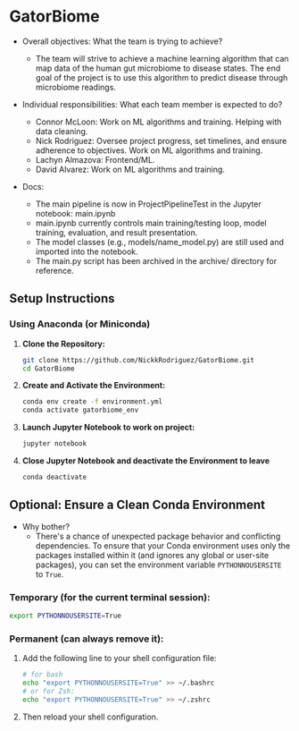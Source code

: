 # GatorBiome
- Overall objectives: What the team is trying to achieve?
    - The team will strive to achieve a machine learning algorithm that can map data of the human gut microbiome to disease states. The end goal of the project is to use this algorithm to predict disease through microbiome readings.
      
- Individual responsibilities: What each team member is expected to do?
    - Connor McLoon: Work on ML algorithms and training. Helping with data cleaning.
    - Nick Rodriguez: Oversee project progress, set timelines, and ensure adherence to objectives. Work on ML algorithms and training. 
    - Lachyn Almazova: Frontend/ML.
    - David Alvarez: Work on ML algorithms and training.

- Docs:
    - The main pipeline is now in ProjectPipelineTest in the Jupyter notebook: main.ipynb
    - main.ipynb currently controls main training/testing loop, model training, evaluation, and result presentation.
    - The model classes (e.g., models/name_model.py) are still used and imported into the notebook.
    - The main.py script has been archived in the archive/ directory for reference.


## Setup Instructions
### Using Anaconda (or Miniconda)
1. **Clone the Repository:**
   ```bash
   git clone https://github.com/NickkRodriguez/GatorBiome.git
   cd GatorBiome

2. **Create and Activate the Environment:**
   ```bash
   conda env create -f environment.yml
   conda activate gatorbiome_env

3. **Launch Jupyter Notebook to work on project:**
   ```bash
   jupyter notebook

4. **Close Jupyter Notebook and deactivate the Environment to leave**
   ```bash
   conda deactivate

## Optional: Ensure a Clean Conda Environment

- Why bother?
    - There's a chance of unexpected package behavior and conflicting dependencies. To ensure that your Conda environment uses only the packages installed within it (and ignores any global or user-site packages), you can set the environment variable `PYTHONNOUSERSITE` to `True`.

### Temporary (for the current terminal session):
   ```bash
   export PYTHONNOUSERSITE=True
   ```

### Permanent (can always remove it):

1. Add the following line to your shell configuration file:
   ```bash
   # for bash
   echo "export PYTHONNOUSERSITE=True" >> ~/.bashrc
   # or for Zsh:
   echo "export PYTHONNOUSERSITE=True" >> ~/.zshrc

2. Then reload your shell configuration.
